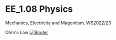 # EE_1.08 Physics
  Mechanics, Electricity and Magentism, WS2022/23

  Ohm's Law  [![Binder](https://mybinder.org/badge_logo.svg)](https://mybinder.org/v2/gh/seifeldingamal/EE_1.08-Physics/HEAD?labpath=%2FOhms%20Law.ipynb)
